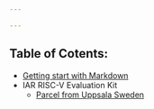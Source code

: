 ```yaml
---

---
```


## Table of Cotents:
- [Getting start with Markdown](article/GettingStartWithMarkDown.md)
 - IAR RISC-V Evaluation Kit
    - [Parcel from Uppsala Sweden](article/0_ParcelFromUppsalaSweden.md)
